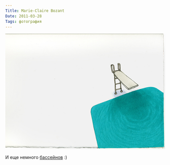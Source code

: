 ```yaml
---
Title: Marie-Claire Bozant
Date: 2011-03-28
Tags: фотография
---
```


![bozant-pool.jpg](images/bozant-pool.jpg)

И еще немного [бассейнов](http://www.marieclairebozant.com/pools1.htm) :)